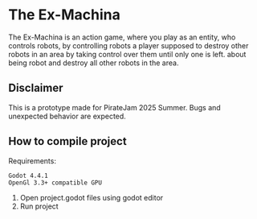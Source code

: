 # The Ex-Machina
The Ex-Machina is an action game, where you play as an entity, who controls robots, by controlling robots a player supposed to destroy other robots in an area by taking control over them until only one is left. about being robot and destroy all other robots in the area.

## Disclaimer
This is a prototype made for PirateJam 2025 Summer. Bugs and unexpected behavior are expected.

## How to compile project

Requirements:

    Godot 4.4.1
    OpenGl 3.3+ compatible GPU

1. Open project.godot files using godot editor
2. Run project

